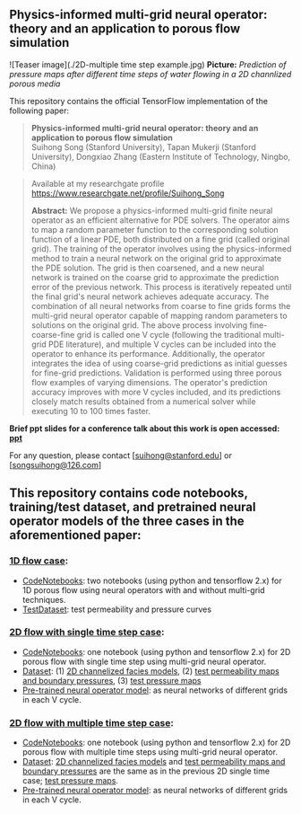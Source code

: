 ## Physics-informed multi-grid neural operator: theory and an application to porous flow simulation

![Teaser image](./2D-multiple time step example.jpg) 
**Picture:** *Prediction of pressure maps after different time steps of water flowing in a 2D channlized porous media*

This repository contains the official TensorFlow implementation of the following paper:

> **Physics-informed multi-grid neural operator: theory and an application to porous flow simulation**<br>
> Suihong Song (Stanford University), Tapan Mukerji (Stanford University), Dongxiao Zhang (Eastern Institute of Technology, Ningbo, China) <br>

> Available at my researchgate profile https://www.researchgate.net/profile/Suihong_Song
> 
> **Abstract:** We propose a physics-informed multi-grid finite neural operator as an efficient alternative for PDE solvers. The operator aims to map a random parameter function to the corresponding solution function of a linear PDE, both distributed on a fine grid (called original grid). The training of the operator involves using the physics-informed method to train a neural network on the original grid to approximate the PDE solution. The grid is then coarsened, and a new neural network is trained on the coarse grid to approximate the prediction error of the previous network. This process is iteratively repeated until the final grid's neural network achieves adequate accuracy. The combination of all neural networks from coarse to fine grids forms the multi-grid neural operator capable of mapping random parameters to solutions on the original grid. The above process involving fine-coarse-fine grid is called one V cycle (following the traditional multi-grid PDE literature), and multiple V cycles can be included into the operator to enhance its performance. Additionally, the operator integrates the idea of using coarse-grid predictions as initial guesses for fine-grid predictions. Validation is performed using three porous flow examples of varying dimensions. The operator's prediction accuracy improves with more V cycles included, and its predictions closely match results obtained from a numerical solver while executing 10 to 100 times faster. 

**Brief ppt slides for a conference talk about this work is open accessed: [ppt](./AGU2023Talk_MultigridNeuralOperator.pptx)**

For any question, please contact [suihong@stanford.edu] or [songsuihong@126.com]<br>


## This repository contains code notebooks, training/test dataset, and pretrained neural operator models of the three cases in the aforementioned paper:

### [1D flow case](./1DFlow/):

- [CodeNotebooks](./1DFlow/CodeNotebooks/): two notebooks (using python and tensorflow 2.x) for 1D porous flow using neural operators with and without multi-grid techniques.
- [TestDataset](./1DFlow/TestDataset/): test permeability and pressure curves

### [2D flow with single time step case](./2DFlow_SingTime/):

- [CodeNotebooks](./2DFlow_SingTime/CodeNotebooks/): one notebook (using python and tensorflow 2.x) for 2D porous flow with single time step using multi-grid neural operator.
- [Dataset](./2DFlow_SingTime/Dataset/): (1) [2D channelized facies models](./2DFlow_SingTime/Dataset/2D_AllPro_Gslib_fromPetrel(version4).7z), (2) [test permeability maps and boundary pressures](./2DFlow_SingTime/Dataset/PremMaps_BoundPres_64x64/), (3) [test pressure maps](./2DFlow_SingTime/Dataset/SimulatedPressureMaps_400_200_30daysInterval_64x64/)
- [Pre-trained neural operator model](./2DFlow_SingTime/TrainedOperatorModel): as neural networks of different grids in each V cycle.

### [2D flow with multiple time step case](./2DFlow_MultiTime/):

- [CodeNotebooks](./2DFlow_MultiTime/CodeNotebooks/): one notebook (using python and tensorflow 2.x) for 2D porous flow with multiple time steps using multi-grid neural operator.
- [Dataset](./2DFlow_MultiTime/Dataset/): [2D channelized facies models](./2DFlow_SingTime/Dataset/2D_AllPro_Gslib_fromPetrel(version4).7z) and [test permeability maps and boundary pressures](./2DFlow_SingTime/Dataset/PremMaps_BoundPres_64x64/) are the same as in the previous 2D single time case; [test pressure maps](./2DFlow_MultiTime/Dataset/SimulatedPressureMaps_400_200_1to16days_1dayInterval_64x64/).
- [Pre-trained neural operator model](./2DFlow_MultiTime/TrainedOperatorModel): as neural networks of different grids in each V cycle.

